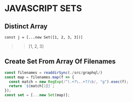 # JAVASCRIPT SETS

## Distinct Array

`const j = [...new Set([1, 2, 3, 3])]`

> > [1, 2, 3]

## Create Set From Array Of Filenames

```javascript
const filenames = readdirSync(./src/graphql/)
const map = filenames.map(f => {
  const match = new RegExp(/^(.+?\..+?)\b/, "g").exec(f);
  return `${match[1]}`;
});
const set = [...new Set(map)];
```
